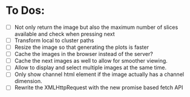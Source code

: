 # To Dos:
-[ ] Not only return the image but also the maximum number of slices available and check when pressing next
-[ ] Transform local to cluster paths
-[ ] Resize the image so that generating the plots is faster
-[ ] Cache the images in the browser instead of the server?
-[ ] Cache the next images as well to allow for smoother viewing.
-[ ] Allow to display and select multiple images at the same time.
-[ ] Only show channel html element if the image actually has a channel dimension.
-[ ] Rewrite the XMLHttpRequest with the new promise based fetch API